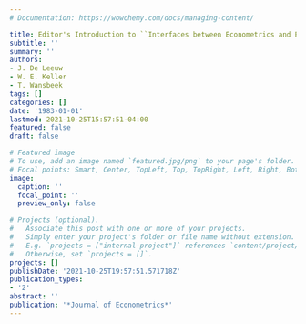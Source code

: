 ```yaml
---
# Documentation: https://wowchemy.com/docs/managing-content/

title: Editor's Introduction to ``Interfaces between Econometrics and Psychometrics''
subtitle: ''
summary: ''
authors:
- J. De Leeuw
- W. E. Keller
- T. Wansbeek
tags: []
categories: []
date: '1983-01-01'
lastmod: 2021-10-25T15:57:51-04:00
featured: false
draft: false

# Featured image
# To use, add an image named `featured.jpg/png` to your page's folder.
# Focal points: Smart, Center, TopLeft, Top, TopRight, Left, Right, BottomLeft, Bottom, BottomRight.
image:
  caption: ''
  focal_point: ''
  preview_only: false

# Projects (optional).
#   Associate this post with one or more of your projects.
#   Simply enter your project's folder or file name without extension.
#   E.g. `projects = ["internal-project"]` references `content/project/deep-learning/index.md`.
#   Otherwise, set `projects = []`.
projects: []
publishDate: '2021-10-25T19:57:51.571718Z'
publication_types:
- '2'
abstract: ''
publication: '*Journal of Econometrics*'
---
```

